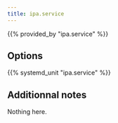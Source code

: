 ```yaml
---
title: ipa.service
---
```


{{% provided_by "ipa.service" %}}

## Options

{{% systemd_unit "ipa.service" %}}

## Additionnal notes

Nothing here.